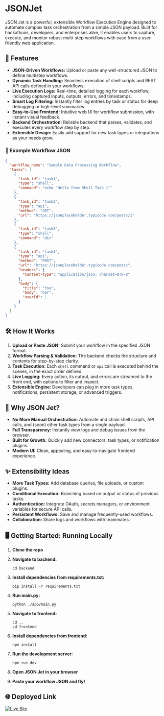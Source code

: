 # JSONJet

JSON Jet is a powerful, extensible Workflow Execution Engine designed to automate complex task orchestration from a simple JSON payload. Built for hackathons, developers, and enterprises alike, it enables users to capture, execute, and monitor robust multi-step workflows with ease from a user-friendly web application.

## 🚀 Features

- **JSON-Driven Workflows:** Upload or paste any well-structured JSON to define multistep workflows.
- **Dynamic Task Handling:** Seamless execution of shell scripts and REST API calls defined in your workflows.
- **Live Execution Logs:** Real-time, detailed logging for each workflow, including captured inputs, outputs, errors, and timestamps.
- **Smart Log Filtering:** Instantly filter log entries by task or status for deep debugging or high-level summaries.
- **Easy-to-Use Frontend:** Intuitive web UI for workflow submission, with instant visual feedback.
- **Backend Orchestration:** Reliable backend that parses, validates, and executes every workflow step by step.
- **Extensible Design:** Easily add support for new task types or integrations as your needs grow.

### 📄 Example Workflow JSON

```json
{
  "workflow_name": "Sample Data Processing Workflow",
  "tasks": [
    {
      "task_id": "task1",
      "type": "shell",
      "command": "echo 'Hello from Shell Task 1'"
    },
    {
      "task_id": "task2",
      "type": "api",
      "method": "GET",
      "url": "https://jsonplaceholder.typicode.com/posts/1"
    },
    {
      "task_id": "task3",
      "type": "shell",
      "command": "dir"
    },
    {
      "task_id": "task4",
      "type": "api",
      "method": "POST",
      "url": "https://jsonplaceholder.typicode.com/posts",
      "headers": {
        "Content-type": "application/json; charset=UTF-8"
      },
      "body": {
        "title": "foo",
        "body": "bar",
        "userId": 1
      }
    }
  ]
}
```

## 🛠 How It Works

1. **Upload or Paste JSON:** Submit your workflow in the specified JSON format.
2. **Workflow Parsing & Validation:** The backend checks the structure and contents for step-by-step clarity.
3. **Task Execution:** Each `shell` command or `api` call is executed behind the scenes, in the exact order defined.
4. **Live Logging:** Every action, its output, and errors are streamed to the front end, with options to filter and inspect.
5. **Extensible Engine:** Developers can plug in more task types, notifications, persistent storage, or advanced triggers.

## 🎯 Why JSON Jet?

- **No More Manual Orchestration:** Automate and chain shell scripts, API calls, and (soon) other task types from a single payload.
- **Full Transparency:** Instantly view logs and debug issues from the browser.
- **Built for Growth:** Quickly add new connectors, task types, or notification plugins.
- **Modern UI:** Clean, appealing, and easy-to-navigate frontend experience.

## ✨ Extensibility Ideas

- **More Task Types:** Add database queries, file uploads, or custom plugins.
- **Conditional Execution:** Branching based on output or status of previous tasks.
- **Authentication:** Integrate OAuth, secrets managers, or environment variables for secure API calls.
- **Persistent Workflows:** Save and manage frequently-used workflows.
- **Collaboration:** Share logs and workflows with teammates.

## 🖥️ Getting Started: Running Locally

1. **Clone the repo**
2. **Navigate to backend:**
   ```
   cd backend
   ```
3. **Install dependencies from requirements.txt:**
   ```
   pip install -r requirements.txt
   ```
4. **Run main.py:**
   ```
   python ./app/main.py
   ```
5. **Navigate to frontend:**
   ```
   cd ..
   cd frontend
   ```
6. **Install dependencies from frontend:**

    ```
    npm install
    ```

6. **Run the development server:**

    ```
    npm run dev
    ```

7. **Open JSON Jet in your browser**
8. **Paste your workflow JSON and fly!**

## 🌐 Deployed Link

[![Live Site](https://img.shields.io/badge/Live%20Site-Online-green?style=for-the-badge)](https://json-jet-nutanix-hackathon.vercel.app/)


